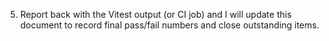 5. Report back with the Vitest output (or CI job) and I will update this document to record final pass/fail numbers and close outstanding items.
